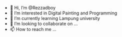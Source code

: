 - 👋 Hi, I’m @Rezzadboy
- 👀 I’m interested in Digital Painting and Programming
- 🌱 I’m currently learning Lampung university
- 💞️ I’m looking to collaborate on ...
- 📫 How to reach me ...

<!---
Rezzadboy/Rezzadboy is a ✨ special ✨ repository because its `README.md` (this file) appears on your GitHub profile.
You can click the Preview link to take a look at your changes.
--->
